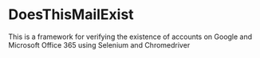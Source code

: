 # DoesThisMailExist
This is a framework for verifying the existence of accounts on Google and Microsoft Office 365 using Selenium and Chromedriver
